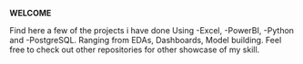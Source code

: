 **WELCOME**


Find here a few of the projects i have done Using 
-Excel, 
-PowerBI, 
-Python and 
-PostgreSQL. 
Ranging from EDAs, Dashboards, Model building. Feel free to check out other repositories for other showcase of my skill.
